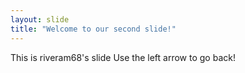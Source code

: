 ```yaml
---
layout: slide
title: "Welcome to our second slide!"
---
```

This is riveram68's slide
Use the left arrow to go back!
